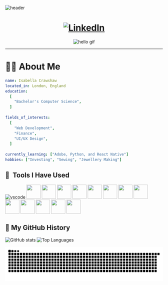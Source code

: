 ![header](https://capsule-render.vercel.app/api?type=wave&color=gradient&height=300&section=header&text=Hey%20Everyone&fontSize=90)

<h1 align="center">
  <a href="https://www.linkedin.com/in/isabella-crawshaw-946b382b9?utm_source=share&utm_campaign=share_via&utm_content=profile&utm_medium=android_app">
    <img src="https://github.com/user-attachments/assets/00b1789b-14af-4093-bdce-b40258859feb" width="50" height="50" alt="LinkedIn"/>
  </a>
</h1>

<div align="center">
  <img src="https://media.giphy.com/media/bcKmIWkUMCjVm/giphy.gif" width="480" height="350" alt="hello gif"/>
</div>

---

# 👩‍💻 About Me 

```yaml
name: Isabella Crawshaw
located_in: London, England
education:
  [
    "Bachelor's Computer Science",
  ]

fields_of_interests:
  [
    "Web Development",
    "Finance",
    "UI/UX Design",
  ]
  
currently_learning: ["Adobe, Python, and React Native"]
hobbies: ["Investing", "Sewing", "Jewellery Making"]
```
<h2> 🚀 &nbsp;Tools I Have Used </h2>
<p align="left">

<img src="https://cdn.jsdelivr.net/gh/devicons/devicon@latest/icons/vscode/vscode-original-wordmark.svg" alt="vscode" width="45" height="45"/>
<img src="https://cdn.jsdelivr.net/gh/devicons/devicon@latest/icons/figma/figma-original.svg" width="45" height="45"/>
<img src="https://cdn.jsdelivr.net/gh/devicons/devicon@latest/icons/jira/jira-original-wordmark.svg" width="45" height="45"/>
<img src="https://cdn.jsdelivr.net/gh/devicons/devicon@latest/icons/confluence/confluence-original-wordmark.svg" width="45" height="45"/>
<img src="https://cdn.jsdelivr.net/gh/devicons/devicon@latest/icons/canva/canva-original.svg" width="45" height="45"/>
<img src="https://cdn.jsdelivr.net/gh/devicons/devicon@latest/icons/java/java-original-wordmark.svg" width="45" height="45"/>
<img src="https://cdn.jsdelivr.net/gh/devicons/devicon@latest/icons/react/react-original-wordmark.svg" width="45" height="45" />
<img src="https://cdn.jsdelivr.net/gh/devicons/devicon@latest/icons/mysql/mysql-original-wordmark.svg" width="45" height="45"/>
<img src="https://cdn.jsdelivr.net/gh/devicons/devicon@latest/icons/javascript/javascript-original.svg" width="45" height="45" />
<img src="https://cdn.jsdelivr.net/gh/devicons/devicon@latest/icons/supabase/supabase-original-wordmark.svg" width="45" height="45"/>
<img src="https://cdn.jsdelivr.net/gh/devicons/devicon@latest/icons/intellij/intellij-original.svg" width="45" height="45"/>
<img src="https://cdn.jsdelivr.net/gh/devicons/devicon@latest/icons/matlab/matlab-original.svg" width="45" height="45" />
<img src="https://cdn.jsdelivr.net/gh/devicons/devicon@latest/icons/gradle/gradle-original-wordmark.svg" width="45" height="45"/>      
<img src="https://cdn.jsdelivr.net/gh/devicons/devicon@latest/icons/markdown/markdown-original.svg" width="45" height="45"/>
          
</p>

## 🐍 My GitHub History    

 <img src="https://github-readme-stats.vercel.app/api?username=IsabellaCrawshaw&show_icons=true&theme=default" alt="GitHub stats" height="180"/>  <img src="https://github-readme-stats.vercel.app/api/top-langs/?username=IsabellaCrawshaw&layout=compact&theme=default" alt="Top Languages" height="180"/> 



![Snake animation](https://github.com/IsabellaCrawshaw/IsabellaCrawshaw/blob/output/github-contribution-grid-snake.svg)
